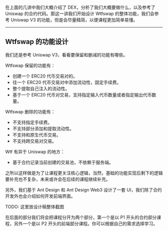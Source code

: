 在上面的几讲中我们大概介绍了 DEX，分析了我们大概要做什么，以及参考了 Uniswap 的合约代码。那这一讲我们开始设计 Wtfswap 的整体功能，我们会参考 Uniswap V3 的功能，但是会尽量精简，以便课程更加简单易懂。

---

## Wtfswap 的功能设计

我们还是参考 Uniswap V3，看看要保留和删减的功能有哪些。

Wtfswap 保留的功能有：

- 创建一个 ERC20 代币交易对的。
- 往一个 ERC20 代币交易对中添加流动性，固定手续费。
- 整个提取自己注入的流动性。
- 基于一个 ERC20 代币对交易，支持指定输入代币数量或者指定输出代币数量。

Wtfswap 删除的功能有：

- 不支持指定手续费。
- 不支持部分添加和提取流动性。
- 不支持和原生代币交易。
- 不支持跨交易对交易。

Wtf 有异于 Uniswap 的地方：

- 基于合约记录当前创建的交易池，不依赖于服务端。

之所以这样做是为了让课程更关注核心逻辑，当然，基础的功能实现后剩下的逻辑要补充也不复杂，未来或许会在后续的课程继续补充。

另外，我们基于 Ant Design 和 Ant Design Web3 设计了一套 UI，我们除了合约开发外也会介绍如何开发前端界面。

TODO: 这里放设计稿整体截图

在后面的部分我们将会把课程分开为两个部分，第一个是以 P1 开头的合约部分课程，另外一个是以 P2 开头的前端部分课程。你可以根据自己的需求选择学习。
